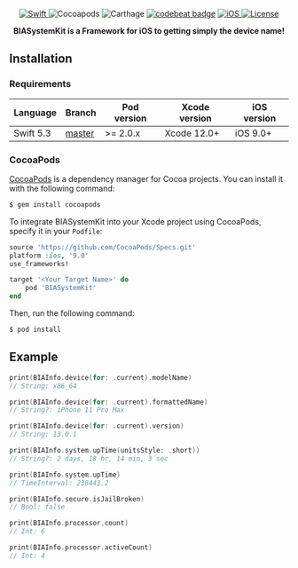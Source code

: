 <p align="center">
	<a href="https://github.com/Carthage/Carthage">
		<img src="https://img.shields.io/badge/language-Swift-orange.svg?style=flat-square" alt="Swift"/>
	</a>
	<img src="https://img.shields.io/cocoapods/v/BIASystemKit.svg?style=flat-square" alt="Cocoapods"/>
	<img src="https://img.shields.io/badge/Carthage-compatible-blue.svg?style=flat-square" alt="Carthage"/>
	<a href="https://codebeat.co/projects/github-com-stefaniosapps-biasystemkit-master"><img alt="codebeat badge" src="https://codebeat.co/badges/43e4f011-c685-4b7b-b830-9914393eccd9" /></a>
	<a href="http://cocoapods.org/pods/BIASystemKit">
		<img src="https://img.shields.io/cocoapods/p/BIASystemKit.svg?style=flat-square" alt="iOS"/>
	</a>
	<a href="http://cocoapods.org/pods/BIASystemKit">
		<img src="https://img.shields.io/cocoapods/l/BIASystemKit.svg?style=flat-square" alt="License"/>
	</a>
</p>

<p align="center">
	<b>
	BIASystemKit is a Framework for iOS to getting simply the device name!
	</b>
</p>

## Installation

### Requirements


| Language  | Branch                                                           | Pod version | Xcode version         | iOS version |
| --------- | ---------------------------------------------------------------- | ----------- | --------------------- | ----------- |
| Swift 5.3 | [master](https://github.com/StefaniOSApps/BIASystemKit/tree/master) | >= 2.0.x    | Xcode 12.0+           | iOS 9.0+    |



### CocoaPods

[CocoaPods](http://cocoapods.org) is a dependency manager for Cocoa projects. You can install it with the following command:

```bash
$ gem install cocoapods
```

To integrate BIASystemKit into your Xcode project using CocoaPods, specify it in your `Podfile`:

```ruby
source 'https://github.com/CocoaPods/Specs.git'
platform :ios, '9.0'
use_frameworks!

target '<Your Target Name>' do
    pod 'BIASystemKit'
end
```

Then, run the following command:

```bash
$ pod install
```

## Example
```swift
print(BIAInfo.device(for: .current).modelName)
// String: x86_64

print(BIAInfo.device(for: .current).formattedName)
// String?: iPhone 11 Pro Max

print(BIAInfo.device(for: .current).version)
// String: 13.0.1

print(BIAInfo.system.upTime(unitsStyle: .short))
// String?: 2 days, 18 hr, 14 min, 3 sec

print(BIAInfo.system.upTime)
// TimeInterval: 238443.2

print(BIAInfo.secure.isJailBroken)
// Bool: false

print(BIAInfo.processor.count)
// Int: 6

print(BIAInfo.processor.activeCount)
// Int: 4
```
